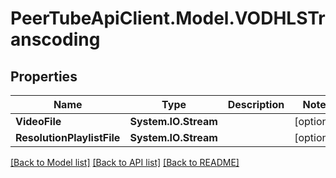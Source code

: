 # PeerTubeApiClient.Model.VODHLSTranscoding

## Properties

Name | Type | Description | Notes
------------ | ------------- | ------------- | -------------
**VideoFile** | **System.IO.Stream** |  | [optional] 
**ResolutionPlaylistFile** | **System.IO.Stream** |  | [optional] 

[[Back to Model list]](../README.md#documentation-for-models) [[Back to API list]](../README.md#documentation-for-api-endpoints) [[Back to README]](../README.md)

